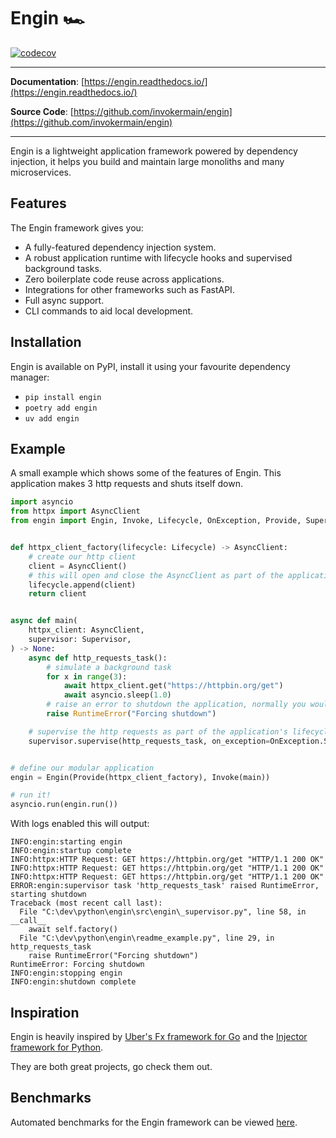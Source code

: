 # Engin 🏎️

[![codecov](https://codecov.io/gh/invokermain/engin/graph/badge.svg?token=4PJOIMV6IB)](https://codecov.io/gh/invokermain/engin)

---

**Documentation**: [https://engin.readthedocs.io/](https://engin.readthedocs.io/)

**Source Code**: [https://github.com/invokermain/engin](https://github.com/invokermain/engin)

---

Engin is a lightweight application framework powered by dependency injection, it helps
you build and maintain large monoliths and many microservices.


## Features

The Engin framework gives you:

- A fully-featured dependency injection system.
- A robust application runtime with lifecycle hooks and supervised background tasks.
- Zero boilerplate code reuse across applications.
- Integrations for other frameworks such as FastAPI.
- Full async support.
- CLI commands to aid local development.


## Installation

Engin is available on PyPI, install it using your favourite dependency manager:

- `pip install engin`
- `poetry add engin`
- `uv add engin`

## Example

A small example which shows some of the features of Engin. This application
makes 3 http requests and shuts itself down.

```python
import asyncio
from httpx import AsyncClient
from engin import Engin, Invoke, Lifecycle, OnException, Provide, Supervisor


def httpx_client_factory(lifecycle: Lifecycle) -> AsyncClient:
    # create our http client
    client = AsyncClient()
    # this will open and close the AsyncClient as part of the application's lifecycle
    lifecycle.append(client)
    return client


async def main(
    httpx_client: AsyncClient,
    supervisor: Supervisor,
) -> None:
    async def http_requests_task():
        # simulate a background task
        for x in range(3):
            await httpx_client.get("https://httpbin.org/get")
            await asyncio.sleep(1.0)
        # raise an error to shutdown the application, normally you wouldn't do this!
        raise RuntimeError("Forcing shutdown")

    # supervise the http requests as part of the application's lifecycle
    supervisor.supervise(http_requests_task, on_exception=OnException.SHUTDOWN)


# define our modular application
engin = Engin(Provide(httpx_client_factory), Invoke(main))

# run it!
asyncio.run(engin.run())
```

With logs enabled this will output:

```shell
INFO:engin:starting engin
INFO:engin:startup complete
INFO:httpx:HTTP Request: GET https://httpbin.org/get "HTTP/1.1 200 OK"
INFO:httpx:HTTP Request: GET https://httpbin.org/get "HTTP/1.1 200 OK"
INFO:httpx:HTTP Request: GET https://httpbin.org/get "HTTP/1.1 200 OK"
ERROR:engin:supervisor task 'http_requests_task' raised RuntimeError, starting shutdown
Traceback (most recent call last):
  File "C:\dev\python\engin\src\engin\_supervisor.py", line 58, in __call__
    await self.factory()
  File "C:\dev\python\engin\readme_example.py", line 29, in http_requests_task
    raise RuntimeError("Forcing shutdown")
RuntimeError: Forcing shutdown
INFO:engin:stopping engin
INFO:engin:shutdown complete
```

## Inspiration

Engin is heavily inspired by [Uber's Fx framework for Go](https://github.com/uber-go/fx)
and the [Injector framework for Python](https://github.com/python-injector/injector).

They are both great projects, go check them out.

## Benchmarks

Automated benchmarks for the Engin framework can be viewed
[here](https://invokermain.github.io/engin/dev/bench/).
